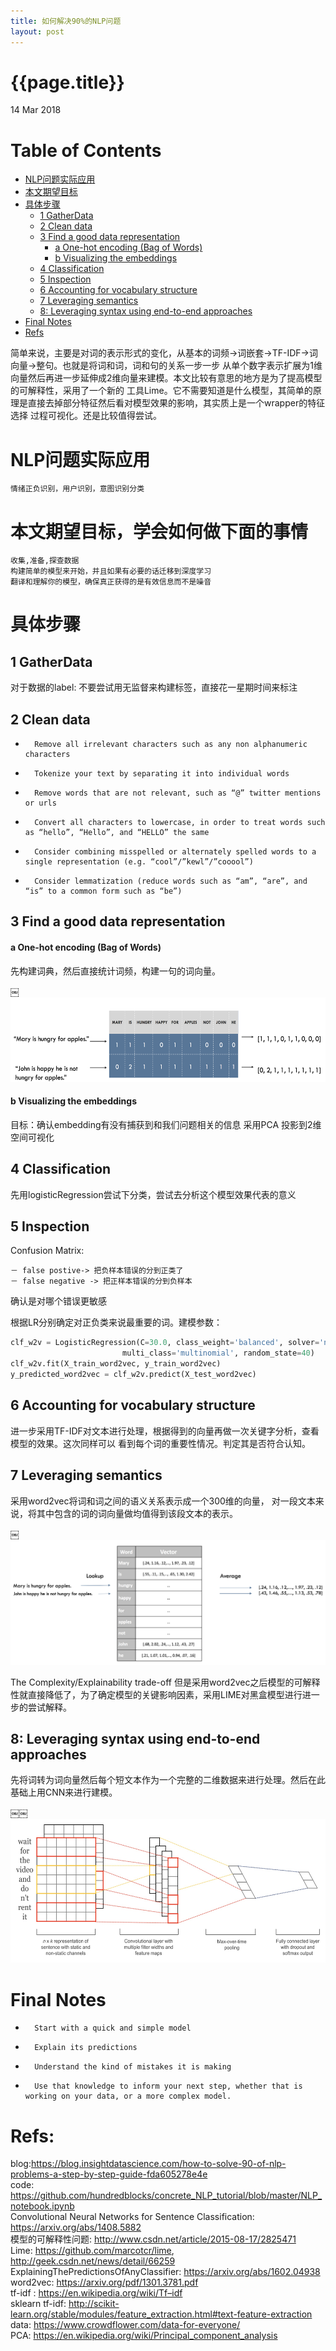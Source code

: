 ```yaml
---
title: 如何解决90%的NLP问题
layout: post
---
```


{{page.title}}
=============

<p class="meta">14 Mar 2018</p>

Table of Contents
=================
   * [NLP问题实际应用](#nlp问题实际应用)
   * [本文期望目标](#本文期望目标学会如何做下面的事情)
   * [具体步骤](#具体步骤)
      * [1 GatherData](#1-gatherdata)
      * [2 Clean data](#2-clean-data)
      * [3 Find a good data representation](#3-find-a-good-data-representation)  
        * [a One-hot encoding (Bag of Words)](#a-one-hot-encoding-bag-ofwords)   
        * [b Visualizing the embeddings](#b-visualizing-the-embeddings)
      * [4 Classification](#4-classification)
      * [5 Inspection](#5-inspection)
      * [6 Accounting for vocabulary structure](#6-accounting-for-vocabulary-structure)
      * [7 Leveraging semantics](#7-leveraging-semantics)
      * [8: Leveraging syntax using end-to-end approaches](#8-leveraging-syntax-using-end-to-end-approaches)
   * [Final Notes](#final-notes)
   * [Refs](#refs)

 简单来说，主要是对词的表示形式的变化，从基本的词频->词嵌套->TF-IDF->词向量->整句。也就是将词和词，词和句的关系一步一步
 从单个数字表示扩展为1维向量然后再进一步延伸成2维向量来建模。本文比较有意思的地方是为了提高模型的可解释性，采用了一个新的
 工具Lime。它不需要知道是什么模型，其简单的原理是直接去掉部分特征然后看对模型效果的影响，其实质上是一个wrapper的特征选择
 过程可视化。还是比较值得尝试。

# NLP问题实际应用
    情绪正负识别，用户识别，意图识别分类

# 本文期望目标，学会如何做下面的事情
    收集,准备,探查数据
    构建简单的模型来开始，并且如果有必要的话迁移到深度学习
    翻译和理解你的模型，确保真正获得的是有效信息而不是噪音

# 具体步骤
## 1 GatherData
对于数据的label: 不要尝试用无监督来构建标签，直接花一星期时间来标注

## 2 Clean data
* 		Remove all irrelevant characters such as any non alphanumeric characters
* 		Tokenize your text by separating it into individual words
* 		Remove words that are not relevant, such as “@” twitter mentions or urls
* 		Convert all characters to lowercase, in order to treat words such as “hello”, “Hello”, and “HELLO” the same
* 		Consider combining misspelled or alternately spelled words to a single representation (e.g. “cool”/”kewl”/”cooool”)
* 		Consider lemmatization (reduce words such as “am”, “are”, and “is” to a common form such as “be”)

## 3 Find a good data representation
#### a One-hot encoding (Bag of Words)
先构建词典，然后直接统计词频，构建一句的词向量。

￼<img src="/images/general_nlp/embedding.png"  height="135px">

#### b Visualizing the embeddings
目标：确认embedding有没有捕获到和我们问题相关的信息
采用PCA 投影到2维空间可视化

## 4 Classification
先用logisticRegression尝试下分类，尝试去分析这个模型效果代表的意义

## 5 Inspection
Confusion Matrix:
   
    － false postive-> 把负样本错误的分到正类了
    － false negative -> 把正样本错误的分到负样本
    
确认是对哪个错误更敏感

根据LR分别确定对正负类来说最重要的词。建模参数：

```python
clf_w2v = LogisticRegression(C=30.0, class_weight='balanced', solver='newton-cg', 
                         multi_class='multinomial', random_state=40)
clf_w2v.fit(X_train_word2vec, y_train_word2vec)
y_predicted_word2vec = clf_w2v.predict(X_test_word2vec)
```

## 6 Accounting for vocabulary structure
进一步采用TF-IDF对文本进行处理，根据得到的向量再做一次关键字分析，查看模型的效果。这次同样可以
看到每个词的重要性情况。判定其是否符合认知。

## 7 Leveraging semantics
采用word2vec将词和词之间的语义关系表示成一个300维的向量，
对一段文本来说，将其中包含的词的词向量做均值得到该段文本的表示。

￼<img src="images/general_nlp/lookup_table.png"  height="200px" >


The Complexity/Explainability trade-off
但是采用word2vec之后模型的可解释性就直接降低了，为了确定模型的关键影响因素，采用LIME对黑盒模型进行进一步的尝试解释。

## 8: Leveraging syntax using end-to-end approaches

先将词转为词向量然后每个短文本作为一个完整的二维数据来进行处理。然后在此基础上用CNN来进行建模。

￼￼<img src="images/general_nlp/arch.jpg"  height="230px">

# Final Notes

* 		Start with a quick and simple model
* 		Explain its predictions
* 		Understand the kind of mistakes it is making
* 		Use that knowledge to inform your next step, whether that is working on your data, or a more complex model.


# Refs:           
   blog:<https://blog.insightdatascience.com/how-to-solve-90-of-nlp-problems-a-step-by-step-guide-fda605278e4e>         
   code: <https://github.com/hundredblocks/concrete_NLP_tutorial/blob/master/NLP_notebook.ipynb>  
   Convolutional Neural Networks for Sentence Classification: <https://arxiv.org/abs/1408.5882>                 
   模型的可解释性问题: <http://www.csdn.net/article/2015-08-17/2825471>                   
   Lime: <https://github.com/marcotcr/lime>, <http://geek.csdn.net/news/detail/66259>                  
   ExplainingThePredictionsOfAnyClassifier: <https://arxiv.org/abs/1602.04938>                  
   word2vec: <https://arxiv.org/pdf/1301.3781.pdf>                  
   tf-idf : <https://en.wikipedia.org/wiki/Tf–idf>                    
   sklearn tf-idf: <http://scikit-learn.org/stable/modules/feature_extraction.html#text-feature-extraction>                                                         
   data: <https://www.crowdflower.com/data-for-everyone/>                                        
   PCA: <https://en.wikipedia.org/wiki/Principal_component_analysis>                

